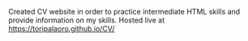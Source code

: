 Created CV website in order to practice intermediate HTML skills and provide information on my skills. Hosted live at https://toripalaoro.github.io/CV/

